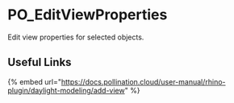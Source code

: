 # PO_EditViewProperties

Edit view properties for selected objects.

## Useful Links

{% embed url="https://docs.pollination.cloud/user-manual/rhino-plugin/daylight-modeling/add-view" %}

